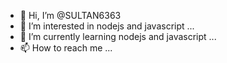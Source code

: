 - 👋 Hi, I’m @SULTAN6363
- 👀 I’m interested in nodejs and javascript  ...
- 🌱 I’m currently learning nodejs and javascript ...
-  📫 How to reach me ...

<!---
SULTAN6363/SULTAN6363 is a ✨ special ✨ repository because its `README.md` (this file) appears on your GitHub profile.
You can click the Preview link to take a look at your changes.
--->
